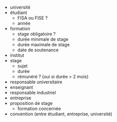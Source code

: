 - université
- étudiant
    - FISA ou FISE ?
    - année
- formation
    - stage obligatoire ?
    - durée minimale de stage
    - durée maximale de stage
    - date de soutenance
- institut
- stage
    - sujet
    - durée
    - rémunéré ? (oui si durée > 2 mois)
- responsable universitaire
- enseignant
- responsable industriel
- entreprise
- proposition de stage
    - formation concernée
- convention (entre étudiant, entreprise, université)
